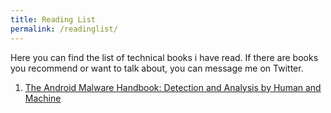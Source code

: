 ```yaml
---
title: Reading List
permalink: /readinglist/
---
```


Here you can find the list of technical books i have read. If there are books you recommend or want to talk about, you can message me on Twitter.

1. [The Android Malware Handbook: Detection and Analysis by Human and Machine](https://www.amazon.com/Android-Malware-Handbook-Detection-Analysis/dp/171850330X)
